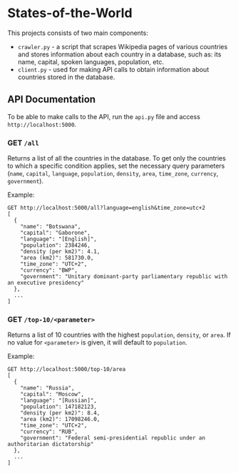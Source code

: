 # States-of-the-World
This projects consists of two main components:
- `crawler.py` - a script that scrapes Wikipedia pages of various countries and stores information about each country in a database, such as: its name, capital, spoken languages, population, etc.
- `client.py` - used for making API calls to obtain information about countries stored in the database.

## API Documentation
To be able to make calls to the API, run the `api.py` file and access `http://localhost:5000`.

### GET `/all`
Returns a list of all the countries in the database. To get only the countries to which a specific condition applies, set the necessary query parameters (`name`, `capital`, `language`, `population`, `density`, `area`, `time_zone`, `currency`, `government`).

Example:
```
GET http://localhost:5000/all?language=english&time_zone=utc+2
[
  {
    "name": "Botswana",
    "capital": "Gaborone",
    "language": "[English]",
    "population": 2384246,
    "density (per km2)": 4.1,
    "area (km2)": 581730.0,
    "time_zone": "UTC+2",
    "currency": "BWP",
    "government": "Unitary dominant-party parliamentary republic with an executive presidency"
  },
  ...
]
```

### GET `/top-10/<parameter>`
Returns a list of 10 countries with the highest `population`, `density`, or `area`. If no value for `<parameter>` is given, it will default to `population`.

Example:
```
GET http://localhost:5000/top-10/area
[
  {
    "name": "Russia",
    "capital": "Moscow",
    "language": "[Russian]",
    "population": 147182123,
    "density (per km2)": 8.4,
    "area (km2)": 17098246.0,
    "time_zone": "UTC+2",
    "currency": "RUB",
    "government": "Federal semi-presidential republic under an authoritarian dictatorship"
  },
  ...
]
```

